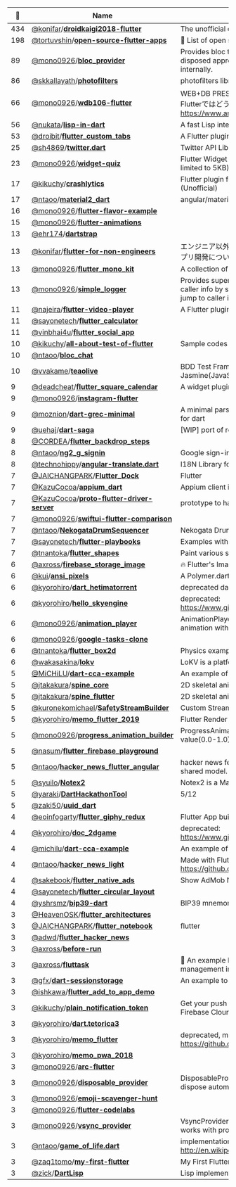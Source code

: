 |:star2: | Name | Description | 🌍|
|---|---|---|---|
|434|[@konifar](https://github.com/konifar)/[**droidkaigi2018-flutter**](https://github.com/konifar/droidkaigi2018-flutter)|The unofficial conference app for DroidKaigi 2018 Tokyo|[:arrow_upper_right:](https://itunes.apple.com/app/id1341774412)|
|198|[@tortuvshin](https://github.com/tortuvshin)/[**open-source-flutter-apps**](https://github.com/tortuvshin/open-source-flutter-apps)|:iphone: List of open source Flutter applications :octocat:||
|89|[@mono0926](https://github.com/mono0926)/[**bloc_provider**](https://github.com/mono0926/bloc_provider)|Provides bloc to descendant widget (O(1)), and the bloc is disposed appropriately by state that the bloc_provider holds internally.|[:arrow_upper_right:](https://pub.dev/packages/bloc_provider)|
|86|[@skkallayath](https://github.com/skkallayath)/[**photofilters**](https://github.com/skkallayath/photofilters)|photofilters library for flutter||
|66|[@mono0926](https://github.com/mono0926)/[**wdb106-flutter**](https://github.com/mono0926/wdb106-flutter)|WEB+DB PRESS Vol.106のAndroid・iOSアプリ設計のサンプルをFlutterではどう書くかというサンプル https://www.amazon.co.jp/dp/4774199435?tag=mono0926-22||
|56|[@nukata](https://github.com/nukata)/[**lisp-in-dart**](https://github.com/nukata/lisp-in-dart)|A fast Lisp interpreter in Dart||
|53|[@droibit](https://github.com/droibit)/[**flutter_custom_tabs**](https://github.com/droibit/flutter_custom_tabs)|A Flutter plugin to use Chrome Custom Tabs.|[:arrow_upper_right:](https://pub.dartlang.org/packages/flutter_custom_tabs)|
|25|[@sh4869](https://github.com/sh4869)/[**twitter.dart**](https://github.com/sh4869/twitter.dart)|Twitter API Library in Dart|[:arrow_upper_right:](https://pub.dartlang.org/packages/twitter)|
|23|[@mono0926](https://github.com/mono0926)/[**widget-quiz**](https://github.com/mono0926/widget-quiz)|Flutter Widget Quiz, made for Flutter Create (Source code size is limited to 5KB)|[:arrow_upper_right:](https://medium.com/flutter-jp/flutter-create-a85a29fdb918)|
|17|[@kikuchy](https://github.com/kikuchy)/[**crashlytics**](https://github.com/kikuchy/crashlytics)|Flutter plugin for (Fabric) Crashlytics on Android and iOS. (Unofficial)||
|17|[@ntaoo](https://github.com/ntaoo)/[**material2_dart**](https://github.com/ntaoo/material2_dart)|angular/material2 for Dart.||
|16|[@mono0926](https://github.com/mono0926)/[**flutter-flavor-example**](https://github.com/mono0926/flutter-flavor-example)|||
|15|[@mono0926](https://github.com/mono0926)/[**flutter-animations**](https://github.com/mono0926/flutter-animations)||[:arrow_upper_right:](https://medium.com/flutter-jp/implicit-animation-b9d4b7358c28)|
|13|[@ehr174](https://github.com/ehr174)/[**dartstrap**](https://github.com/ehr174/dartstrap)|||
|13|[@konifar](https://github.com/konifar)/[**flutter-for-non-engineers**](https://github.com/konifar/flutter-for-non-engineers)|エンジニア以外の職種の方がFlutterでの開発を通してなんとなくアプリ開発について知るためのリポジトリです||
|13|[@mono0926](https://github.com/mono0926)/[**flutter_mono_kit**](https://github.com/mono0926/flutter_mono_kit)|A collection of convenient widgets and utils made by mono.|[:arrow_upper_right:](https://pub.dev/packages/mono_kit)|
|13|[@mono0926](https://github.com/mono0926)/[**simple_logger**](https://github.com/mono0926/simple_logger)|Provides super simple APIs for logging. The log also includes caller info by setting includeCallerInfo to true. On Android Studio, jump to caller info by clicking the log.|[:arrow_upper_right:](https://pub.dartlang.org/packages/simple_logger)|
|11|[@najeira](https://github.com/najeira)/[**flutter-video-player**](https://github.com/najeira/flutter-video-player)|A Flutter plugin for iOS and Android for video using ExoPlayer||
|11|[@sayonetech](https://github.com/sayonetech)/[**flutter_calculator**](https://github.com/sayonetech/flutter_calculator)|||
|11|[@vinbhai4u](https://github.com/vinbhai4u)/[**flutter_social_app**](https://github.com/vinbhai4u/flutter_social_app)|||
|10|[@kikuchy](https://github.com/kikuchy)/[**all-about-test-of-flutter**](https://github.com/kikuchy/all-about-test-of-flutter)|Sample codes of my session at DroidKaigi 2019 Day.2||
|10|[@ntaoo](https://github.com/ntaoo)/[**bloc_chat**](https://github.com/ntaoo/bloc_chat)|||
|10|[@vvakame](https://github.com/vvakame)/[**teaolive**](https://github.com/vvakame/teaolive)|BDD Test Framework for Dart. it was inspired by the Jasmine(JavaScript).||
|9|[@deadcheat](https://github.com/deadcheat)/[**flutter_square_calendar**](https://github.com/deadcheat/flutter_square_calendar)|A widget plugin for showing calendar.||
|9|[@mono0926](https://github.com/mono0926)/[**instagram-flutter**](https://github.com/mono0926/instagram-flutter)|||
|9|[@moznion](https://github.com/moznion)/[**dart-grec-minimal**](https://github.com/moznion/dart-grec-minimal)|A minimal parser/generator of Google Calendar recurrence rule for dart|[:arrow_upper_right:](https://pub.dartlang.org/packages/grec_minimal)|
|9|[@uehaj](https://github.com/uehaj)/[**dart-saga**](https://github.com/uehaj/dart-saga)|[WIP] port of redux-saga to Dart||
|8|[@CORDEA](https://github.com/CORDEA)/[**flutter_backdrop_steps**](https://github.com/CORDEA/flutter_backdrop_steps)||[:arrow_upper_right:](https://medium.com/@CORDEA/implement-backdrop-with-flutter-73b4c61b1357)|
|8|[@ntaoo](https://github.com/ntaoo)/[**ng2_g_signin**](https://github.com/ntaoo/ng2_g_signin)|Google sign-in component for Angular2 Dart||
|8|[@technohippy](https://github.com/technohippy)/[**angular-translate.dart**](https://github.com/technohippy/angular-translate.dart)|I18N Library for AngularDart||
|7|[@JAICHANGPARK](https://github.com/JAICHANGPARK)/[**Flutter_Dock**](https://github.com/JAICHANGPARK/Flutter_Dock)|Flutter ||
|7|[@KazuCocoa](https://github.com/KazuCocoa)/[**appium_dart**](https://github.com/KazuCocoa/appium_dart)|Appium client in Dart based on webdriver.dart|[:arrow_upper_right:](https://pub.dev/packages/appium_driver)|
|7|[@KazuCocoa](https://github.com/KazuCocoa)/[**proto-flutter-driver-server**](https://github.com/KazuCocoa/proto-flutter-driver-server)|prototype to handle flutter-driver via WebDriverURL||
|7|[@mono0926](https://github.com/mono0926)/[**swiftui-flutter-comparison**](https://github.com/mono0926/swiftui-flutter-comparison)|||
|7|[@ntaoo](https://github.com/ntaoo)/[**NekogataDrumSequencer**](https://github.com/ntaoo/NekogataDrumSequencer)|Nekogata Drum Sequencer with AngularDart||
|7|[@sayonetech](https://github.com/sayonetech)/[**flutter-playbooks**](https://github.com/sayonetech/flutter-playbooks)|Examples with Flutter||
|7|[@tnantoka](https://github.com/tnantoka)/[**flutter_shapes**](https://github.com/tnantoka/flutter_shapes)|Paint various shapes on canvas with Flutter CustomPainter|[:arrow_upper_right:](https://tnantoka.github.io/flutter_shapes/)|
|6|[@axross](https://github.com/axross)/[**firebase_storage_image**](https://github.com/axross/firebase_storage_image)|:fire: Flutter's ImageProvider for images in Firebase Cloud Storage|[:arrow_upper_right:](https://pub.dartlang.org/packages/firebase_storage_image)|
|6|[@kui](https://github.com/kui)/[**ansi_pixels**](https://github.com/kui/ansi_pixels)|A Polymer.dart application to edit ANSI art|[:arrow_upper_right:](https://kui.github.io/ansi_pixels/)|
|6|[@kyorohiro](https://github.com/kyorohiro)/[**dart_hetimatorrent**](https://github.com/kyorohiro/dart_hetimatorrent)|deprecated dart torrent library||
|6|[@kyorohiro](https://github.com/kyorohiro)/[**hello_skyengine**](https://github.com/kyorohiro/hello_skyengine)|deprecated: https://www.gitbook.com/book/kyorohiro/hello_skyengine/details |[:arrow_upper_right:](https://kyorohiro.github.io/umiuni2d/web/index.html)|
|6|[@mono0926](https://github.com/mono0926)/[**animation_player**](https://github.com/mono0926/animation_player)|AnimationPlayer plays your animation and you can seek the animation with slider.|[:arrow_upper_right:](https://pub.dev/packages/animation_player)|
|6|[@mono0926](https://github.com/mono0926)/[**google-tasks-clone**](https://github.com/mono0926/google-tasks-clone)|||
|6|[@tnantoka](https://github.com/tnantoka)/[**flutter_box2d**](https://github.com/tnantoka/flutter_box2d)|Physics example with Flutter.||
|6|[@wakasakina](https://github.com/wakasakina)/[**lokv**](https://github.com/wakasakina/lokv)|LoKV is a platform-independent embedded key-value database.||
|5|[@MiCHiLU](https://github.com/MiCHiLU)/[**dart-cca-example**](https://github.com/MiCHiLU/dart-cca-example)|An example of Cordova Chrome Apps written in AngularDart.||
|5|[@jtakakura](https://github.com/jtakakura)/[**spine_core**](https://github.com/jtakakura/spine_core)|2D skeletal animation runtimes for Spine.||
|5|[@jtakakura](https://github.com/jtakakura)/[**spine_flutter**](https://github.com/jtakakura/spine_flutter)|2D skeletal animation runtimes for Spine. ||
|5|[@kuronekomichael](https://github.com/kuronekomichael)/[**SafetyStreamBuilder**](https://github.com/kuronekomichael/SafetyStreamBuilder)|Custom StreamBuilder for Flutter/Dart|[:arrow_upper_right:](https://pub.dartlang.org/packages/safety_stream_builder)|
|5|[@kyorohiro](https://github.com/kyorohiro)/[**memo_flutter_2019**](https://github.com/kyorohiro/memo_flutter_2019)|Flutter Render API Sample||
|5|[@mono0926](https://github.com/mono0926)/[**progress_animation_builder**](https://github.com/mono0926/progress_animation_builder)|ProgressAnimationBuilder passes Animation<double> according to value(0.0-1.0).|[:arrow_upper_right:](https://pub.dev/packages/progress_animation_builder)|
|5|[@nasum](https://github.com/nasum)/[**flutter_firebase_playground**](https://github.com/nasum/flutter_firebase_playground)|||
|5|[@ntaoo](https://github.com/ntaoo)/[**hacker_news_flutter_angular**](https://github.com/ntaoo/hacker_news_flutter_angular)|hacker news feed reader made with flutter and angular, and their shared model.||
|5|[@syuilo](https://github.com/syuilo)/[**Notex2**](https://github.com/syuilo/Notex2)|Notex2 is a Markdown compiler.||
|5|[@yaraki](https://github.com/yaraki)/[**DartHackathonTool**](https://github.com/yaraki/DartHackathonTool)|5/12||
|5|[@zaki50](https://github.com/zaki50)/[**uuid_dart**](https://github.com/zaki50/uuid_dart)|||
|4|[@eoinfogarty](https://github.com/eoinfogarty)/[**flutter_giphy_redux**](https://github.com/eoinfogarty/flutter_giphy_redux)|Flutter App built in Redux with ThunkAction||
|4|[@kyorohiro](https://github.com/kyorohiro)/[**doc_2dgame**](https://github.com/kyorohiro/doc_2dgame)|deprecated: https://www.gitbook.com/book/kyorohiro/hello_skyengine/details|[:arrow_upper_right:](https://kyorohiro.github.io/umiuni2d/web/index.html)|
|4|[@michilu](https://github.com/michilu)/[**dart-cca-example**](https://github.com/michilu/dart-cca-example)|An example of Cordova Chrome Apps written in AngularDart.||
|4|[@ntaoo](https://github.com/ntaoo)/[**hacker_news_light**](https://github.com/ntaoo/hacker_news_light)|Made with Flutter, for the hands-on. Moved to https://github.com/dartlang-users-jp/hacker_news_light||
|4|[@sakebook](https://github.com/sakebook)/[**flutter_native_ads**](https://github.com/sakebook/flutter_native_ads)|Show AdMob Native Ads use PlatformView||
|4|[@sayonetech](https://github.com/sayonetech)/[**flutter_circular_layout**](https://github.com/sayonetech/flutter_circular_layout)|||
|4|[@yshrsmz](https://github.com/yshrsmz)/[**bip39-dart**](https://github.com/yshrsmz/bip39-dart)|BIP39 mnemonic code implementation in Dart lang||
|3|[@HeavenOSK](https://github.com/HeavenOSK)/[**flutter_architectures**](https://github.com/HeavenOSK/flutter_architectures)|||
|3|[@JAICHANGPARK](https://github.com/JAICHANGPARK)/[**flutter_notebook**](https://github.com/JAICHANGPARK/flutter_notebook)|flutter||
|3|[@adwd](https://github.com/adwd)/[**flutter_hacker_news**](https://github.com/adwd/flutter_hacker_news)|||
|3|[@axross](https://github.com/axross)/[**before-run**](https://github.com/axross/before-run)||[:arrow_upper_right:](https://before.run/)|
|3|[@axross](https://github.com/axross)/[**fluttask**](https://github.com/axross/fluttask)|:dart: An example Flutter project in order to make sure state management in Flutter||
|3|[@gfx](https://github.com/gfx)/[**dart-sessionstorage**](https://github.com/gfx/dart-sessionstorage)|An example to make use of WebStorage||
|3|[@ishkawa](https://github.com/ishkawa)/[**flutter_add_to_app_demo**](https://github.com/ishkawa/flutter_add_to_app_demo)|||
|3|[@kikuchy](https://github.com/kikuchy)/[**plain_notification_token**](https://github.com/kikuchy/plain_notification_token)|Get your push notification token via platform way (APNs for iOS / Firebase Clound Messaging for Android)||
|3|[@kyorohiro](https://github.com/kyorohiro)/[**dart.tetorica3**](https://github.com/kyorohiro/dart.tetorica3)|||
|3|[@kyorohiro](https://github.com/kyorohiro)/[**memo_flutter**](https://github.com/kyorohiro/memo_flutter)|deprecated,  move to https://github.com/kyorohiro/memo_flutter_2019|[:arrow_upper_right:](https://medium.com/@kyorohiro_72753/dart-x-flutter-memo-0-7ab0f2e8877a)|
|3|[@kyorohiro](https://github.com/kyorohiro)/[**memo_pwa_2018**](https://github.com/kyorohiro/memo_pwa_2018)|||
|3|[@mono0926](https://github.com/mono0926)/[**arc-flutter**](https://github.com/mono0926/arc-flutter)|||
|3|[@mono0926](https://github.com/mono0926)/[**disposable_provider**](https://github.com/mono0926/disposable_provider)|DisposableProvider is thin wrapper of Provider and it calls dispose automatically.|[:arrow_upper_right:](https://pub.dev/packages/disposable_provider)|
|3|[@mono0926](https://github.com/mono0926)/[**emoji-scavenger-hunt**](https://github.com/mono0926/emoji-scavenger-hunt)|||
|3|[@mono0926](https://github.com/mono0926)/[**flutter-codelabs**](https://github.com/mono0926/flutter-codelabs)|||
|3|[@mono0926](https://github.com/mono0926)/[**vsync_provider**](https://github.com/mono0926/vsync_provider)|VsyncProvider provides vsync for AnimationController. This works with provider package.|[:arrow_upper_right:](https://pub.dev/packages/vsync_provider)|
|3|[@ntaoo](https://github.com/ntaoo)/[**game_of_life.dart**](https://github.com/ntaoo/game_of_life.dart)|implementation of http://en.wikipedia.org/wiki/Conway's_Game_of_Life||
|3|[@zaq1tomo](https://github.com/zaq1tomo)/[**my-first-flutter**](https://github.com/zaq1tomo/my-first-flutter)|My First Flutter||
|3|[@zick](https://github.com/zick)/[**DartLisp**](https://github.com/zick/DartLisp)|Lisp implementation in Dart||

